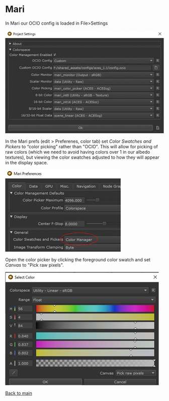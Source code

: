 # Mari

In Mari our OCIO config is loaded in File>Settings

![mari1](img/mari1.jpg)

In the Mari prefs (edit > Preferenes, color tab) set *Color Swatches and Pickers* to “color picking” rather than "OCIO". This will allow for picking of raw colors (which we need to avoid having colors over 1 in our albedo textures), but viewing the color swatches adjusted to how they will appear in the display space.


![mari2](img/mari2.jpg)

Open the color picker by clicking the foreground color swatch and set *Canvas* to "Pick raw pixels". 

![mari2](img/mari3.jpg)

[Back to main](../StdX_ACES)


